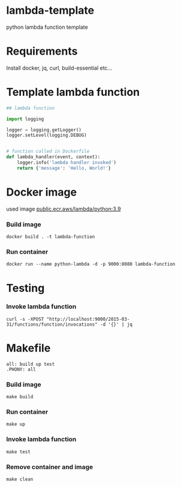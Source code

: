 # lambda-template
python lambda function template

# Requirements
Install docker, jq, curl, build-essential etc...

# Template lambda function
```python
## lambda function

import logging

logger = logging.getLogger()
logger.setLevel(logging.DEBUG)


# function called in Dockerfile
def lambda_handler(event, context):
    logger.info('lambda handler invoked')
    return {'message': 'Hello, World!'}

```

# Docker image
used image [public.ecr.aws/lambda/python:3.9](https://hub.docker.com/layers/amazon/aws-lambda-python/3.9/images/sha256-6ec0519235e064dc4bd53eda7481d76800ee1455e88c801062d5407026cee427?context=explore)

### Build image
```console
docker build . -t lambda-function
```
### Run container
```console
docker run --name python-lambda -d -p 9000:8080 lambda-function
```
# Testing
### Invoke lambda function
```console
curl -s -XPOST "http://localhost:9000/2015-03-31/functions/function/invocations" -d '{}' | jq
```

# Makefile 
```make
all: build up test
.PHONY: all
```

### Build image
```console
make build
```
### Run container
```console
make up
```
### Invoke lambda function
```console
make test
```
### Remove container and image
```console
make clean
```
